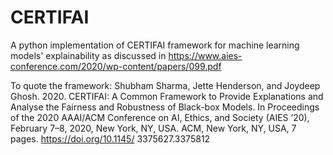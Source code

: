 # CERTIFAI
A python implementation of CERTIFAI framework for machine learning models' explainability as discussed in https://www.aies-conference.com/2020/wp-content/papers/099.pdf 

To quote the framework:
Shubham Sharma, Jette Henderson, and Joydeep Ghosh. 2020. CERTIFAI:
A Common Framework to Provide Explanations and Analyse the Fairness
and Robustness of Black-box Models. In Proceedings of the 2020 AAAI/ACM
Conference on AI, Ethics, and Society (AIES ’20), February 7–8, 2020, New
York, NY, USA. ACM, New York, NY, USA, 7 pages. https://doi.org/10.1145/
3375627.3375812

